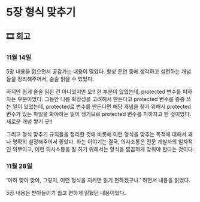 # 5장 형식 맞추기

## 🎞 회고  

### 11월 14일
5장 내용을 읽으면서 공감가는 내용이 많았다. 항상 은연 중에 생각하고 실천하는 개념들을 정리해주어서, 술술 읽을 수 있었다.

하지만 쉽게 술술 읽힌 건 아니었지만 오!! 한 부분이 있었는데, protected 변수를 피하자는 부분이었다. 그동안 나름 확장성을 고려해서 만든다고 protected 변수를 종종 쓰는 일이 있었는데,
protected로 변수를 만든다면 해당 개념을 찾기 위해서 protected 변수가 있는 파일을 봐야하는 일이 생기므로 protected 변수를 피하자고 한 것이었다. 새로운 개념 쌓기 굿!!

그리고 형식 맞추기 규칙들을 정리한 것에 비롯해 이런 형식을 맞추는 목적에 대해서 꽤나 명확히 설정해주어서 좋았다.
하는 이야기는 결국, 의사소통은 전문 개발자의 일차적인 의무이고, 이런 의사소통을 잘 하기 위해서는 형식을 깔끔하게 맞춰야 한다는 것이다.

### 11월 28일
'아하 맞아 맞아, 그렇지, 이런 형식을 지키면 읽기 편하겠구나.' 하면서 내용을 읽었다.

5장 내용은 받아들이기 쉽고 편하게 읽혔던 내용이었다.